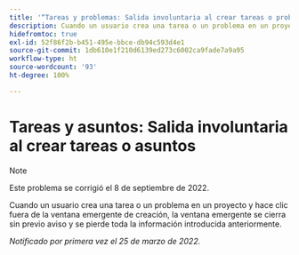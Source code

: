 ```yaml
---
title: '“Tareas y problemas: Salida involuntaria al crear tareas o problemas”'
description: Cuando un usuario crea una tarea o un problema en un proyecto y hace clic fuera de la ventana emergente de creación, la ventana emergente se cierra sin previo aviso y se pierde toda la información introducida anteriormente.
hidefromtoc: true
exl-id: 52f86f2b-b451-495e-bbce-db94c593d4e1
source-git-commit: 1db610e1f210d6139ed273c6002ca9fade7a9a95
workflow-type: ht
source-wordcount: '93'
ht-degree: 100%

---
```


# Tareas y asuntos: Salida involuntaria al crear tareas o asuntos

>[!NOTE]
>
> Este problema se corrigió el 8 de septiembre de 2022.

Cuando un usuario crea una tarea o un problema en un proyecto y hace clic fuera de la ventana emergente de creación, la ventana emergente se cierra sin previo aviso y se pierde toda la información introducida anteriormente.

_Notificado por primera vez el 25 de marzo de 2022._
